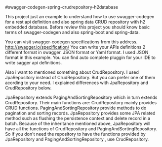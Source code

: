 #swagger-codegen-spring-crudrepository-h2database

This project just an example to understand how to use swagger-codegen for a rest api definition and also spring data CRUD repository with h2 embedded database. Before review this project you should know basic terms of swagger-codegen and also spring-boot and spring-data.

You can visit swagger-codegen specifications from this address. http://swagger.io/specification/
You can write your APIs definitions 2 different format in swagger. JSON format or Yaml format. I used JSON format in this example. You can find auto complete pluggin for your IDE to write sagger api definitions.

Also i want to mentioned something about CrudRepository. I used JpaRepository instead of CrudRepository. But you can prefer one of them acording to your need. I explained differences with JpaRepository and CrudRepository below.

JpaRepository extends PagingAndSortingRepository which in turn extends CrudRepository.
Their main functions are:
CrudRepository mainly provides CRUD functions.
PagingAndSortingRepository provide methods to do pagination and sorting records.
JpaRepository provides some JPA related method such as flushing the persistence context and delete record in a batch.
Because of the inheritance mentioned above,  JpaRepository will have all the functions of CrudRepository and PagingAndSortingRepository. So if you don't need the repository to have the functions provided by JpaRepository and PagingAndSortingRepository , use CrudRepository.
